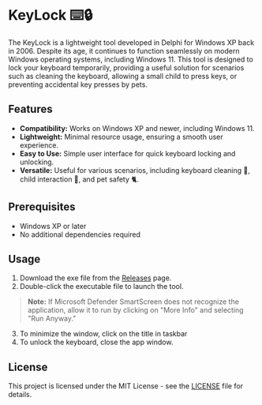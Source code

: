 # KeyLock ⌨️​​🔒​
The KeyLock is a lightweight tool developed in Delphi for Windows XP back in 2006.
Despite its age, it continues to function seamlessly on modern Windows operating systems,
including Windows 11. This tool is designed to lock your keyboard temporarily, providing
a useful solution for scenarios such as cleaning the keyboard, allowing a small child to
press keys, or preventing accidental key presses by pets.

## Features

- **Compatibility:** Works on Windows XP and newer, including Windows 11.
- **Lightweight:** Minimal resource usage, ensuring a smooth user experience.
- **Easy to Use:** Simple user interface for quick keyboard locking and unlocking.
- **Versatile:** Useful for various scenarios, including keyboard cleaning 🧹, child interaction 👶, and pet safety 🐈.

## Prerequisites

- Windows XP or later
- No additional dependencies required

## Usage

1. Download the exe file from the [Releases](https://github.com/ArtemAvramenko/KeyLock/releases/latest) page.
2. Double-click the executable file to launch the tool.
> **Note:** If Microsoft Defender SmartScreen does not recognize the application, allow it to run by clicking on "More Info" and selecting "Run Anyway."
3. To minimize the window, click on the title in taskbar
4. To unlock the keyboard, close the app window.

## License

This project is licensed under the MIT License - see the [LICENSE](./LICENSE) file for details.
